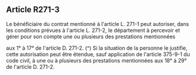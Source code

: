 ## Article R271-3


Le bénéficiaire du contrat mentionné à l'article L. 271-1 peut autoriser, dans les conditions prévues à l'article
L. 271-2, le département à percevoir et gérer pour son compte une ou plusieurs des prestations mentionnées

aux 1° à 17° de l'article D. 271-2. (^)
Si la situation de la personne le justifie, cette autorisation peut être étendue, sauf application de l'article
375-9-1 du code civil, à une ou à plusieurs des prestations mentionnées aux 18° à 29° de l'article D. 271-2.

